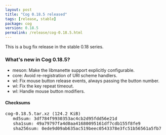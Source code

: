 ```yaml
---
layout: post
title: "Cog 0.18.5 released"
tags: [release, stable]
package: cog
version: 0.18.5
permalink: /release/cog-0.18.5.html
---
```


This is a bug fix release in the stable 0.18 series.

### What's new in Cog 0.18.5?

- meson: Make the libmanette support explicitly configurable.
- core: Avoid re-registration of URI scheme handlers.
- wl: Fix mouse button release events, always passing the button number.
- wl: Fix the key repeat timeout.
- wl: Handle mouse button modifiers.

#### Checksums

<pre>
cog-0.18.5.tar.xz (124.2 KiB)
   md5sum: 3df784f9930353ac4cb2d95fdd56e21d
   sha1sum: 49a79797fa4d0aa41680095161df7cdb155f8fe9
   sha256sum: 0ede9d09ab635ac519beec0543378e3fc51b56561a5fb7aa9c0cbca54c31b97c
</pre>
